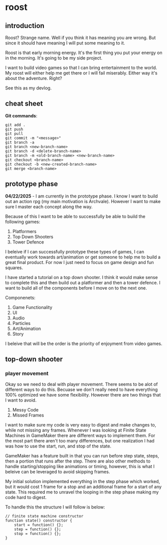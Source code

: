 # roost

## introduction
Roost? Strange name. Well if you think it has meaning you are wrong. But since it should have meaning I will put some meaning to it.

Roost is that early morning energy. It's the first thing you put your energy on in the morning. It's going to be my side project. 

I want to build video games so that I can bring entertainment to the world. My roost will either help me get there or I will fail miserably. Either way it's about the adventure. Right? 

See this as my devlog.

## cheat sheet
**Git commands**:
```
git add .
git push
git pull
git commit -m "<message>"
git branch -a
git branch <new-branch-name>
git branch -d <delete-branch-name>
git branch -m <old-branch-name> <new-branch-name>
git checkout <branch-name>
git checkout -b <new-created-branch-name>
git merge <branch-name>
```


## prototype phase
**04/22/2025** - I am currently in the prototype phase. I know I want to build out an action rpg (my main motivation is Archvale). However I want to make sure I master each concept along the way. 

Because of this I want to be able to successfully be able to build the following games:
1. Platformers
2. Top Down Shooters
3. Tower Defence

I beleive if I can successfully prototype these types of games, I can eventually work towards art/animation or get someone to help me to build a great final product. For now I just need to focus on game design and fun squares.

I have started a tutorial on a top down shooter. I think it would make sense to complete this and then build out a platformer and then a tower defence. I want to build all of the components before I move on to the next one.

Componenets:
1. Game Functionality
2. UI
3. Audio
4. Particles
5. Art/Animation
6. Story


I beleive that will be the order is the priority of enjoyment from video games.

## top-down shooter

### player movement
Okay so we need to deal with player movement. There seems to be alot of different ways to do this. Becuase we don't really need to have everything 100% optimized we have some flexibility. However there are two things that I want to avoid. 

1. Messy Code
2. Missed Frames


I want to make sure my code is very easy to digest and make changes to, while not missing any frames. Whenever I was looking at Finite State Machines in GameMaker there are different ways to implement them. For the most part there aren't too many differences, but one realization I had was how to use the start, run, and stop of the state.

GameMaker has a feature built in that you can run before step state, steps, then a portion that runs after the step. There are also other methods to handle starting/stopping like animations or timing, however, this is what I beleive can be leveraged to avoid skipping frames.

My initial solution implemented everything in the step phase which worked, but it would cost 1 frame for a stop and an additional frame for a start of any state. This required me to unravel the looping in the step phase making my code hard to digest.

To handle this the structure I will follow is below:

```
// finite state machine constructor
function state() constructor {
	start = function() {};
	step = function() {};
	stop = function() {};
}
```
